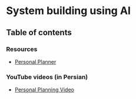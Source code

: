 # System building using AI

## Table of contents

### Resources

- [Personal Planner](./personal_planner/)

### YouTube videos (in Persian)

- [Personal Planning Video]()